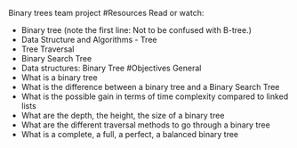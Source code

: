 Binary trees team project
#Resources
Read or watch:

* Binary tree (note the first line: Not to be confused with B-tree.)
* Data Structure and Algorithms - Tree
* Tree Traversal
* Binary Search Tree
* Data structures: Binary Tree
#Objectives
General
* What is a binary tree
* What is the difference between a binary tree and a Binary Search Tree
* What is the possible gain in terms of time complexity compared to linked lists
* What are the depth, the height, the size of a binary tree
* What are the different traversal methods to go through a binary tree
* What is a complete, a full, a perfect, a balanced binary tree
